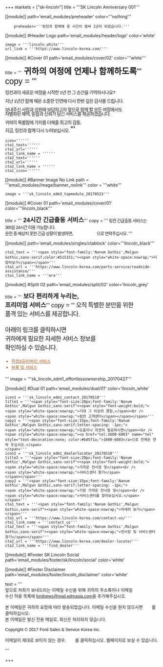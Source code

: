 
+++
markets = ["sk-lincoln"]
title = '''SK Lincoln Anniversary 001'''

[[module]]
path='email_modules/preheader'
color='''nothing'''

		preheader='''링컨과 함께해 온 시간이 벌써 1년이 되었습니다.'''

[[module]] #Header Logo
path='email_modules/header/logo'
color='white'

	image = '''lincoln_white'''
	url_link = '''https://www.lincoln-korea.com/'''

[[module]] #Cover 01
path='email_modules/cover/02'
color='''white'''

 title = '''<span style="font-Size:27px;font-family:'Nanum Gothic',Malgun Gothic,sans-serif"><span style="font-weight:bold;">
 <span style="white-space:nowrap;">귀하의 여정에 언제나 함께하도록</span></span>'''
	copy = '''<span style="font-size:15px;line-height:14px;font-family:'Nanum Gothic',Malgun Gothic,sans-serif;letter-spacing: -1px;"><br /><br />
	<span style="white-space:nowrap;">링컨과의 새로운 여정을 시작한 1년 전 그 순간을 기억하시나요?</span><br /><br />
	<span style="white-space:nowrap;">지난 1년간 함께 해온 소중한 인연에 다시 한번 깊은 감사를 드립니다.</span><br /><br />
	<span style="white-space:nowrap;">보내주신 사랑과 성원에 보답하고자 앞으로 함께 할 모든 여정에서도</span><br />
	<span style="white-space:nowrap;">차별화된 혜택, 믿음과 신뢰가 담긴 서비스를 제공하겠습니다.</span><br /><br />
	<span style="white-space:nowrap;">귀하의 특별함에 가치를 더해줄 최고의 감동,</span><br />
	<span style="white-space:nowrap;">지금, 링컨과 함께 다시 누려보십시오.</span>
	</span>'''

	icon=''''''
	cta1_text=''''''
	cta1_url=''''''
	cta1_link_name = ''''''
	cta2_text=''''''
	cta2_url=''''''
	cta2_link_name = ''''''
	cta1_icon=''''''

[[module]] #Banner Image No Link
path = '''email_modules/image/banner_nolink'''
color = '''white'''

	image = '''sk_lincoln_edm3_topmodule_20170523'''

[[module]] #Cover 01
path='email_modules/cover/01'
color='''lincoln_black'''

title = '''<span style="font-size:20px;font-family:'Nanum Gothic',Malgun Gothic,sans-serif"><span style="font-weight:bold;">
<span style="white-space:nowrap;">24시간 긴급출동 서비스</span></span></span>'''
	copy = '''<span style="font-family:'Nanum-Gothic',Malgun Gothic,sans-serif;letter-spacing: -1px;">
	<span style="white-space:nowrap;">링컨 긴급출동 서비스는</span>
	<span style="white-space:nowrap;">365일 24시간 이용 가능합니다.</span><br />
	<span style="white-space:nowrap;">운전 중 예상치 못한 긴급 상황이 발생하면,</span>
	<span style="white-space:nowrap;"><a href="tel:080-300-3673" name="tel" style="text-decoration:none; color:#FFFFFF;">080-300-3673</a>으로 연락주십시오.</span>
	</span>'''

[[module]]
path='email_modules/singles/ctablock'
color='''lincoln_black'''

	cta1_text = '''<span style="font-family:'Nanum Gothic',Malgun Gothic,sans-serif;color:#515151;"><span style="white-space:nowrap;">더 알아보기</span></span>'''
	cta1_url = '''https://www.lincoln-korea.com/parts-service/roadside-assistance/'''
	cta1_link_name = '''era'''

[[module]] #Split 02
path='email_modules/split/02'
color='lincoln_grey'

title = '''<span style="font-family:'Nanum Gothic',Malgun Gothic,sans-serif;font-size:20px;"><span style="font-weight:bold;">
<span style="white-space:nowrap;">보다 편리하게 누리는,</span><br />
<span style="white-space:nowrap;">프리미엄 서비스</span></span>'''
copy = '''<span style="font-family:'Nanum Gothic',Malgun Gothic,sans-serif;letter-spacing: -1px;">
<span style="white-space:nowrap;">오직 특별한 분만을 위한</span><br />
<span style="white-space:nowrap;">품격 있는 서비스를 제공합니다.</span><br /><br />
<span style="white-space:nowrap;">아래의 링크를 클릭하시면</span><br />
<span style="white-space:nowrap;">귀하에게 필요한 자세한 서비스 정보를</span><br />
<span style="white-space:nowrap;">확인하실 수 있습니다.</span>
<ul style="margin: 20px; padding: 0;text-decoration:underline; color:#b45f1a">
<li><a href="https://www.lincoln-korea.com/parts-service/pick-delivery/" name="pick_delivery" style="text-decoration:underline; color:#b45f1a;font-family:'Nanum Gothic',Malgun Gothic,sans-serif;"><span style="white-space:nowrap;">픽업&딜리버리 서비스</span></a></li>
<li><a href="https://www.lincoln-korea.com/genuine-parts/" name="parts_service" style="text-decoration:underline; color:#b45f1a;font-family:'Nanum Gothic',Malgun Gothic,sans-serif;"><span style="white-space:nowrap;">부품 및 서비스</span></a></li></ul></span>'''
	image = '''sk_lincoln_edm1_effortlessownership_20170427'''

[[module]] #Dual 01
path='email_modules/dual/01'
color='lincoln_white'

	icon1 = '''sk_lincoln_edm1_contact_20170510'''
	title1 = '''<span style="font-size:20px;font-family:'Nanum Gothic',Malgun Gothic,sans-serif"><span style="font-weight:bold;">
	<span style="white-space:nowrap;">기대 그 이상의 경험,</span><br />
	<span style="white-space:nowrap;">링컨 고객센터</span></span></span>'''
	copy1 = '''<span style="font-size:15px;font-family:'Nanum Gothic',Malgun Gothic,sans-serif;letter-spacing: -1px;">
	<span style="white-space:nowrap;">도움이나 의견이 필요하시면</span><br />
	<span style="white-space:nowrap;"><a href="tel:1600-6003" name="tel" style="text-decoration:none; color:#b45f1a;">1600-6003</a>으로 언제든 연락 주십시오.</span>
	</span>'''
	icon2 = '''sk_lincoln_edm1_dealerlocator_20170510'''
	title2 = '''<span style="font-size:20px;font-family:'Nanum Gothic',Malgun Gothic,sans-serif"><span style="font-weight:bold;">
	<span style="white-space:nowrap;">가까운 전시장 및</span><br />
	<span style="white-space:nowrap;">서비스센터 찾기</span>
	</span></span>'''
	copy2 = '''<span style="font-size:15px;font-family:'Nanum Gothic',Malgun Gothic,sans-serif;letter-spacing: -1px;">
	<span style="white-space:nowrap;">가장 가까운 전시장 및</span><br />
	<span style="white-space:nowrap;">서비스센터를 찾아보십시오.</span></span>'''
	cta1_text = '''<span style="font-family:'Nanum Gothic',Malgun Gothic,sans-serif"><span style="white-space:nowrap;">자세히 보기</span></span>'''
	cta1_url = '''https://www.lincoln-korea.com/contact-us/'''
	cta1_link_name = '''contact_us'''
	cta2_text = '''<span style="font-family:'Nanum Gothic',Malgun Gothic,sans-serif"><span style="white-space:nowrap;">전시장 및 서비스센터 찾기</span></span>'''
	cta2_url = '''https://www.lincoln-korea.com/dealer-locate/'''
	cta2_link_name = '''find_dealer'''

[[module]] #Footer SK Lincoln Social
path='email_modules/footer/sk/lincoln/social'
color='white'

[[module]] #Footer Disclaimer
path='email_modules/footer/lincoln_disclaimer'
color='white'

 text = '''<span style="font-family:'Nanum Gothic',Malgun Gothic,sans-serif"><br/>
 <span style="white-space:nowrap;">앞으로 저희가 보내드리는 이메일 수신을 위해 귀하의 주소록이나 이메일</span>
 <span style="white-space:nowrap;">수신 허용 목록에 <span style="font-family:'Nanum Gothic',Malgun Gothic,sans-serif; text-decoration:underline;">fordnews@mail.edmasia.com</span>을 추가해주십시오.</span><br/><br/>
본 이메일은 귀하의 요청에 따라 발송되었습니다. 이메일 수신을 원치 않으시면 <a href="<%unsubscribe_link_text%>" style="color:#FFFFFF; text-decoration:underline">여기</a>를 클릭하십시오.<br />
본 이메일은 발신 전용 메일로, 회신은 처리되지 않습니다. <a href="https://www.lincoln-korea.com/privacy/" name="privacy" style="text-decoration:underline; color:#FFFFFF;">개인정보처리방침</a><br/><br/>
 <span style="white-space:nowrap;">Copyright © 2017 Ford Sales & Service Korea Inc.</span><br /><br />
 이메일이 제대로 보이지 않는 경우, <a href="<%syslink_message_read url='/public/read_message.jsp'%>" style="color:#FFFFFF; text-decoration:underline">여기</a>를 클릭하십시오. 웹페이지로 보실 수 있습니다.
 <br /><br /></span>
 '''

+++
